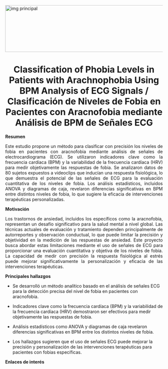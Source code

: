 <img src="https://img.freepik.com/free-vector/medical-science-healthcare-background-with-heartbeat-line_1017-26361.jpg?w=1060" alt="img principal" width="900" height="150"/>

<h1 align="center">Classification of Phobia Levels in Patients with Arachnophobia Using BPM Analysis of ECG Signals / Clasificación de Niveles de Fobia en Pacientes con Aracnofobia mediante Análisis de BPM de Señales ECG</h1>

<p align="justify">
<strong>Resumen</strong>
</p>

<p align="justify">
Este estudio propone un método para clasificar con precisión los niveles de fobia en pacientes con aracnofobia mediante análisis de señales de electrocardiograma (ECG). Se utilizaron indicadores clave como la frecuencia cardíaca (BPM) y la variabilidad de la frecuencia cardíaca (HRV) para medir objetivamente las respuestas de fobia. Se analizaron datos de 80 sujetos expuestos a videoclips que inducían una respuesta fisiológica, lo que demuestra el potencial de las señales de ECG para la evaluación cuantitativa de los niveles de fobia. Los análisis estadísticos, incluidos ANOVA y diagramas de caja, revelaron diferencias significativas en BPM entre distintos niveles de fobia, lo que sugiere la eficacia de intervenciones terapéuticas personalizadas.
</p>

<p align="justify">
<strong>Motivación</strong>
</p>

<p align="justify">
Los trastornos de ansiedad, incluidos los específicos como la aracnofobia, representan un desafío significativo para la salud mental a nivel global. Las técnicas actuales de evaluación y tratamiento dependen principalmente de autorreportes y observación conductual, lo que puede limitar la precisión y objetividad en la medición de las respuestas de ansiedad. Este proyecto busca abordar estas limitaciones mediante el uso de señales de ECG para proporcionar una evaluación cuantitativa y objetiva de los niveles de fobia. La capacidad de medir con precisión la respuesta fisiológica al estrés puede mejorar significativamente la personalización y eficacia de las intervenciones terapéuticas.
</p>

<p align="justify">
<strong>Principales hallazgos</strong>
</p>

<p align="justify">
  
- Se desarrolló un método analítico basado en el análisis de señales ECG para la detección precisa del nivel de fobia en pacientes con aracnofobia.
  
- Indicadores clave como la frecuencia cardíaca (BPM) y la variabilidad de la frecuencia cardíaca (HRV) demostraron ser efectivos para medir objetivamente las respuestas de fobia.
  
- Análisis estadísticos como ANOVA y diagramas de caja revelaron diferencias significativas en BPM entre los distintos niveles de fobia.
  
- Los hallazgos sugieren que el uso de señales ECG puede mejorar la precisión y personalización de las intervenciones terapéuticas para pacientes con fobias específicas.
</p>

<p align="justify">
<strong>Enlaces de interés</strong>
</p>







